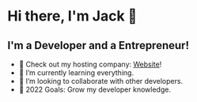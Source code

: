 # Hi there, I'm Jack 👋 

## I'm a Developer and a Entrepreneur!

- 🔭 Check out my hosting company: [Website](https://botgate.xyz)!
- 🌱 I’m currently learning everything.
- 👯 I’m looking to collaborate with other developers.
- 🥅 2022 Goals: Grow my developer knowledge. 

</details>
